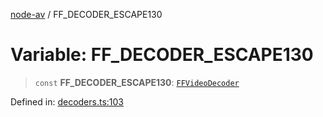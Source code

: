 [node-av](../globals.md) / FF\_DECODER\_ESCAPE130

# Variable: FF\_DECODER\_ESCAPE130

> `const` **FF\_DECODER\_ESCAPE130**: [`FFVideoDecoder`](../type-aliases/FFVideoDecoder.md)

Defined in: [decoders.ts:103](https://github.com/seydx/av/blob/f8631fc881b394300b1479f511d55cf1c370a87f/src/constants/decoders.ts#L103)
